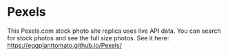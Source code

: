 # Pexels
This Pexels.com stock photo site replica uses live API data.  You can search for stock photos and see the full size photos. See it here: https://eggplanttomato.github.io/Pexels/
